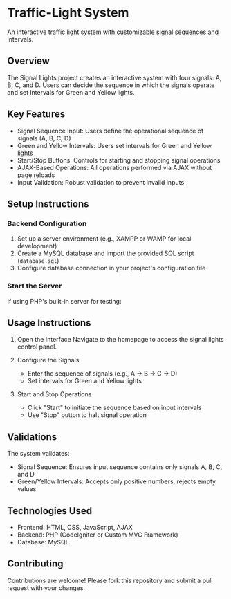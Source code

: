 # Traffic-Light System

An interactive traffic light system with customizable signal sequences and intervals.

## Overview

The Signal Lights project creates an interactive system with four signals: A, B, C, and D. Users can decide the sequence in which the signals operate and set intervals for Green and Yellow lights.

## Key Features

- Signal Sequence Input: Users define the operational sequence of signals (A, B, C, D)
- Green and Yellow Intervals: Users set intervals for Green and Yellow lights
- Start/Stop Buttons: Controls for starting and stopping signal operations
- AJAX-Based Operations: All operations performed via AJAX without page reloads
- Input Validation: Robust validation to prevent invalid inputs

## Setup Instructions
### Backend Configuration

1. Set up a server environment (e.g., XAMPP or WAMP for local development)
2. Create a MySQL database and import the provided SQL script (`database.sql`)
3. Configure database connection in your project's configuration file

### Start the Server

If using PHP's built-in server for testing:


## Usage Instructions

1. Open the Interface
   Navigate to the homepage to access the signal lights control panel.

2. Configure the Signals
   - Enter the sequence of signals (e.g., A -> B -> C -> D)
   - Set intervals for Green and Yellow lights

3. Start and Stop Operations
   - Click "Start" to initiate the sequence based on input intervals
   - Use "Stop" button to halt signal operation

## Validations

The system validates:
- Signal Sequence: Ensures input sequence contains only signals A, B, C, and D
- Green/Yellow Intervals: Accepts only positive numbers, rejects empty values

## Technologies Used

- Frontend: HTML, CSS, JavaScript, AJAX
- Backend: PHP (CodeIgniter or Custom MVC Framework)
- Database: MySQL

## Contributing

Contributions are welcome! Please fork this repository and submit a pull request with your changes.


